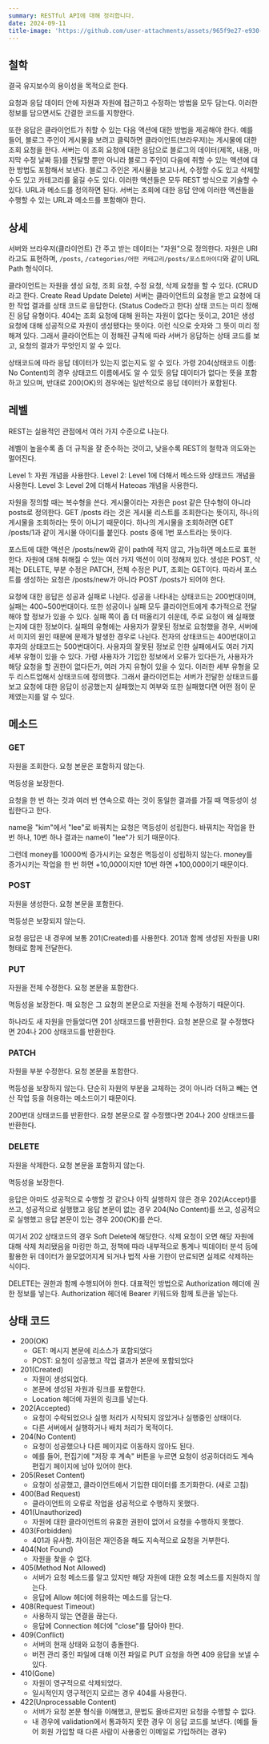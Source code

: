 ```yaml
---
summary: RESTful API에 대해 정리합니다.
date: 2024-09-11
title-image: 'https://github.com/user-attachments/assets/965f9e27-e930-4068-a2ce-5174a8ecd213'
---
```


## 철학

결국 유지보수의 용이성을 목적으로 한다.

요청과 응답 데이터 안에 자원과 자원에 접근하고 수정하는 방법을 모두 담는다.
이러한 정보를 담으면서도 간결한 코드를 지향한다.

또한 응답은 클라이언트가 취할 수 있는 다음 액션에 대한 방법을 제공해야 한다.
예를 들어, 블로그 주인이 게시물을 보려고 클릭하면 클라이언트(브라우저)는 게시물에 대한 조회 요청을 한다.
서버는 이 조회 요청에 대한 응답으로 블로그의 데이터(제목, 내용, 마지막 수정 날짜 등)를 전달할 뿐만 아니라 블로그 주인이 다음에 취할 수 있는 액션에 대한 방법도 포함해서 보낸다.
블로그 주인은 게시물을 보고나서, 수정할 수도 있고 삭제할 수도 있고 카테고리를 옮길 수도 있다.
이러한 액션들은 모두 REST 방식으로 기술할 수 있다. URL과 메소드를 정의하면 된다.
서버는 조회에 대한 응답 안에 이러한 액션들을 수행할 수 있는 URL과 메소드를 포함해야 한다.

## 상세

서버와 브라우저(클라이언트) 간 주고 받는 데이터는 "자원"으로 정의한다.
자원은 URI라고도 표현하며, `/posts`, `/categories/어떤 카테고리/posts/포스트아이디`와 같이 URL Path 형식이다.

클라이언트는 자원을 생성 요청, 조회 요청, 수정 요청, 삭제 요청을 할 수 있다. (CRUD라고 한다. Create Read Update Delete)
서버는 클라이언트의 요청을 받고 요청에 대한 작업 결과를 상태 코드로 응답한다. (Status Code라고 한다)
상태 코드는 미리 정해진 응답 유형이다. 404는 조회 요청에 대해 원하는 자원이 없다는 뜻이고, 201은 생성 요청에 대해 성공적으로 자원이 생성됐다는 뜻이다.
이런 식으로 숫자와 그 뜻이 미리 정해져 있다.
그래서 클라이언트는 이 정해진 규칙에 따라 서버가 응답하는 상태 코드를 보고, 요청의 결과가 무엇인지 알 수 있다.

상태코드에 따라 응답 데이터가 있는지 없는지도 알 수 있다. 가령 204(상태코드 이름: No Content)의 경우 상태코드 이름에서도 알 수 있듯 응답 데이터가 없다는 뜻을 포함하고 있으며,
반대로 200(OK)의 경우에는 일반적으로 응답 데이터가 포함된다.

## 레벨

REST는 실용적인 관점에서 여러 가지 수준으로 나눈다.

레벨이 높을수록 좀 더 규칙을 잘 준수하는 것이고, 낮을수록 REST의 철학과 의도와는 멀어진다.

Level 1: 자원 개념을 사용한다.
Level 2: Level 1에 더해서 메소드와 상태코드 개념을 사용한다.
Level 3: Level 2에 더해서 Hateoas 개념을 사용한다.


자원을 정의할 때는 복수형을 쓴다. 게시물이라는 자원은 post 같은 단수형이 아니라 posts로 정의한다.
GET /posts 라는 것은 게시물 리스트를 조회한다는 뜻이지, 하나의 게시물을 조회하라는 뜻이 아니기 때문이다.
하나의 게시물을 조회하려면 GET /posts/1과 같이 게시물 아이디를 붙인다. posts 중에 1번 포스트라는 뜻이다.

포스트에 대한 액션은 /posts/new와 같이 path에 적지 않고, 가능하면 메소드로 표현한다.
자원에 대해 취해질 수 있는 여러 가지 액션이 이미 정해져 있다.
생성은 POST, 삭제는 DELETE, 부분 수정은 PATCH, 전체 수정은 PUT, 조회는 GET이다.
따라서 포스트를 생성하는 요청은 /posts/new가 아니라 POST /posts가 되어야 한다.

요청에 대한 응답은 성공과 실패로 나뉜다. 성공을 나타내는 상태코드는 200번대이며, 실패는 400~500번대이다.
또한 성공이나 실패 모두 클라이언트에게 추가적으로 전달해야 할 정보가 있을 수 있다.
실패 쪽이 좀 더 떠올리기 쉬운데, 주로 요청이 왜 실패했는지에 대한 정보이다.
실패의 유형에는 사용자가 잘못된 정보로 요청했을 경우, 서버에서 미지의 원인 때문에 문제가 발생한 경우로 나뉜다.
전자의 상태코드는 400번대이고 후자의 상태코드는 500번대이다.
사용자의 잘못된 정보로 인한 실패에서도 여러 가지 세부 유형이 있을 수 있다.
가령 사용자가 기입한 정보에서 오류가 있다든가, 사용자가 해당 요청을 할 권한이 없다든가, 여러 가지 유형이 있을 수 있다.
이러한 세부 유형을 모두 리스트업해서 상태코드에 정의했다.
그래서 클라이언트는 서버가 전달한 상태코드를 보고 요청에 대한 응답이 성공했는지 실패했는지 여부와 또한 실패했다면 어떤 점이 문제였는지를 알 수 있다.


## 메소드

### GET

자원을 조회한다.
요청 본문은 포함하지 않는다.

멱등성을 보장한다.

<MessageBox title='멱등성' level='info'>
  요청을 한 번 하는 것과 여러 번 연속으로 하는 것이 동일한 결과를 가질 때 멱등성이 성립한다고 한다.

  name을 "kim"에서 "lee"로 바꿔치는 요청은 멱등성이 성립한다.
  바꿔치는 작업을 한 번 하나, 10번 하나 결과는 name이 "lee"가 되기 때문이다.

  그런데 money를 10000씩 증가시키는 요청은 멱등성이 성립하지 않는다.
  money를 증가시키는 작업을 한 번 하면 +10,000이지만 10번 하면 +100,000이기 때문이다.
</MessageBox>

### POST

자원을 생성한다.
요청 본문을 포함한다.

멱등성은 보장되지 않는다.

요청 응답은 내 경우에 보통 201(Created)를 사용한다. 201과 함께 생성된 자원을 URI 형태로 함께 전달한다.

### PUT

자원을 전체 수정한다.
요청 본문을 포함한다.

멱등성을 보장한다. 매 요청은 그 요청의 본문으로 자원을 전체 수정하기 때문이다.

하나라도 새 자원을 만들었다면 201 상태코드를 반환한다.
요청 본문으로 잘 수정했다면 204나 200 상태코드를 반환한다.

### PATCH

자원을 부분 수정한다.
요청 본문을 포함한다.

멱등성을 보장하지 않는다. 단순히 자원의 부분을 교체하는 것이 아니라 더하고 빼는 연산 작업 등을 허용하는 메소드이기 때문이다.

200번대 상태코드를 반환한다.
요청 본문으로 잘 수정했다면 204나 200 상태코드를 반환한다.

### DELETE

자원을 삭제한다.
요청 본문을 포함하지 않는다.

멱등성을 보장한다.

응답은 아마도 성공적으로 수행할 것 같으나 아직 실행하지 않은 경우 202(Accept)를 쓰고,
성공적으로 실행했고 응답 본문이 없는 경우 204(No Content)를 쓰고,
성공적으로 실행했고 응답 본문이 있는 경우 200(OK)를 쓴다.

여기서 202 상태코드의 경우 Soft Delete에 해당한다.
삭제 요청이 오면 해당 자원에 대해 삭제 처리됐음을 마킹만 하고, 정책에 따라 내부적으로 통계나 빅데이터 분석 등에 활용한 뒤 데이터가 쓸모없어지게 되거나 법적 사용 기한이 만료되면 실제로 삭제하는 식이다.

DELETE는 권한과 함께 수행되어야 한다.
대표적인 방법으로 Authorization 헤더에 권한 정보를 넣는다.
Authorization 헤더에 Bearer 키워드와 함께 토큰을 넣는다.

## 상태 코드

- 200(OK)
  - GET: 메시지 본문에 리소스가 포함되었다
  - POST: 요청이 성공했고 작업 결과가 본문에 포함되었다
- 201(Created)
  - 자원이 생성되었다.
  - 본문에 생성된 자원과 링크를 포함한다.
  - Location 헤더에 자원의 링크를 넣는다.
- 202(Accepted)
  - 요청이 수락되었으나 실행 처리가 시작되지 않았거나 실행중인 상태이다.
  - 다른 서버에서 실행하거나 배치 처리가 목적이다.
- 204(No Content)
  - 요청이 성공했으나 다른 페이지로 이동하지 않아도 된다.
  - 예를 들어, 편집기에 "저장 후 계속" 버튼을 누르면 요청이 성공하더라도 계속 편집기 페이지에 남아 있어야 한다.
- 205(Reset Content)
  - 요청이 성공했고, 클라이언트에서 기입한 데이터를 초기화한다. (새로 고침)
- 400(Bad Request)
  - 클라이언트의 오류로 작업을 성공적으로 수행하지 못했다.
- 401(Unauthorized)
  - 자원에 대한 클라이언트의 유효한 권한이 없어서 요청을 수행하지 못했다.
- 403(Forbidden)
  - 401과 유사함. 차이점은 재인증을 해도 지속적으로 요청을 거부한다.
- 404(Not Found)
  - 자원을 찾을 수 없다.
- 405(Method Not Allowed)
  - 서버가 요청 메소드를 알고 있지만 해당 자원에 대한 요청 메소드를 지원하지 않는다.
  - 응답에 Allow 헤더에 허용하는 메소드를 담는다.
- 408(Request Timeout)
  - 사용하지 않는 연결을 끊는다.
  - 응답에 Connection 헤더에 "close"를 담아야 한다.
- 409(Conflict)
  - 서버의 현재 상태와 요청이 충돌한다.
  - 버전 관리 중인 파일에 대해 이전 파일로 PUT 요청을 하면 409 응답을 보낼 수 있다.
- 410(Gone)
  - 자원이 영구적으로 삭제되었다.
  - 일시적인지 영구적인지 모르는 경우 404를 사용한다.
- 422(Unprocessable Content)
  - 서버가 요청 본문 형식을 이해했고, 문법도 올바르지만 요청을 수행할 수 없다.
  - 내 경우에 validation에서 통과하지 못한 경우 이 응답 코드를 보낸다. (예를 들어 회원 가입할 때 다른 사람이 사용중인 이메일로 가입하려는 경우)

